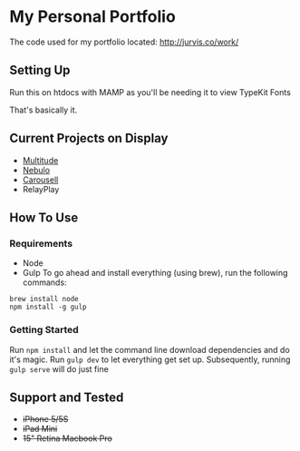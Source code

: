 # My Personal Portfolio

The code used for my portfolio located: http://jurvis.co/work/

## Setting Up
Run this on htdocs with MAMP as you'll be needing it to view TypeKit Fonts

That's basically it.

## Current Projects on Display
* [Multitude](https://github.com/multitudeapp)
* [Nebulo](http://nebulo.undertide.co/)
* [Carousell](http://carousell.co/)
* RelayPlay


## How To Use
### Requirements
- Node
- Gulp
To go ahead and install everything (using brew), run the following commands:
```
brew install node
npm install -g gulp
````

### Getting Started
Run `npm install` and let the command line download dependencies and do it's magic.
Run `gulp dev` to let everything get set up. Subsequently, running `gulp serve` will do just fine

## Support and Tested
* ~~iPhone 5/5S~~
* ~~iPad Mini~~
* ~~15" Retina Macbook Pro~~
